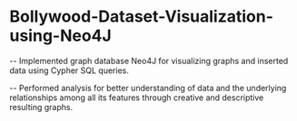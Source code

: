 # Bollywood-Dataset-Visualization-using-Neo4J
-- Implemented graph database Neo4J for visualizing graphs and inserted data using Cypher SQL queries.

-- Performed analysis for better understanding of data and the underlying relationships among all its features through creative and descriptive resulting graphs.
